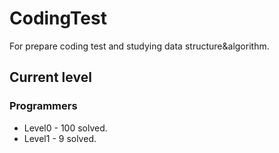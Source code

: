 # CodingTest
For prepare coding test and studying data structure&algorithm.
## Current level
### Programmers
- Level0 - 100 solved.
- Level1 - 9 solved.
